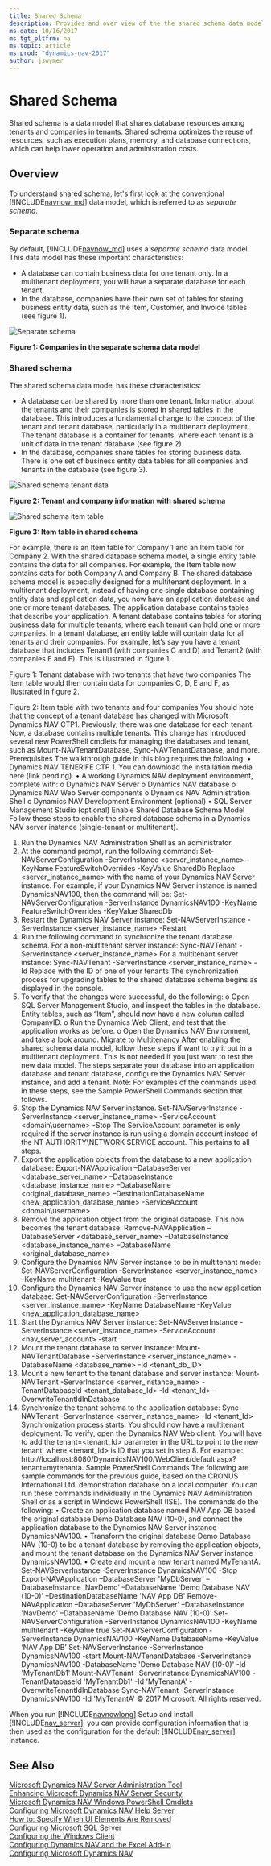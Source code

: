 ```yaml
---
title: Shared Schema
description: Provides and over view of the the shared schema data model.
ms.date: 10/16/2017
ms.tgt_pltfrm: na
ms.topic: article
ms.prod: "dynamics-nav-2017"
author: jswymer
---
```

# Shared Schema
Shared schema is a data model that shares database resources among tenants and companies in tenants. Shared schema optimizes the reuse of resources, such as execution plans, memory, and database connections, which can help lower operation and administration costs.

## Overview
To understand shared schema, let's first look at the conventional [!INCLUDE[navnow_md](includes/navnow_md.md)] data model, which is referred to as *separate schema*.

### Separate schema 
By default, [!INCLUDE[navnow_md](includes/navnow_md.md)] uses a *separate schema* data model. This data model has these important characteristics: 

-  A database can contain business data for one tenant only. In a multitenant deployment, you will have a separate database for each tenant. 
-  In the database, companies have their own set of tables for storing business entity data, such as the Item, Customer, and Invoice tables (see figure 1). 

![Separate schema](media/separateschema2companies.png "Separate schema")

**Figure 1: Companies in the separate schema data model**

### Shared schema

The shared schema data model has these characteristics: 

-  A database can be shared by more than one tenant. Information about the tenants and their companies is stored in shared tables in the database. This introduces a fundamental change to the concept of the tenant and tenant database, particularly in a multitenant deployment. The tenant database is a container for tenants, where each tenant is a unit of data in the tenant database (see figure 2). 
-  In the database, companies share tables for storing business data. There is one set of business entity data tables for all companies and tenants in the database (see figure 3). 

 ![Shared schema tenant data](media/SharedSchemaTenantTables.png "Shared schema tenant data")

**Figure 2: Tenant and company information with shared schema**

 ![Shared schema item table](media/SharedSchemaEntityTables.png "Shared schema item table")

**Figure 3: Item table in shared schema**

For example, there is an Item table for Company 1 and an Item table for Company 2. With the shared database schema model, a single entity table contains the data for all companies. For example, the Item table now contains data for both Company A and Company B.
The shared database schema model is especially designed for a multitenant deployment. In a multitenant deployment, instead of having one single database containing entity data and application data, you now have an application database and one or more tenant databases. The application database contains tables that describe your application. A tenant database contains tables for storing business data for multiple tenants, where each tenant can hold one or more companies. In a tenant database, an entity table will contain data for all tenants and their companies. For example, let’s say you have a tenant database that includes Tenant1 (with companies C and D) and Tenant2 (with companies E and F). This is illustrated in figure 1.
 
Figure 1: Tenant database with two tenants that have two companies 
The Item table would then contain data for companies C, D, E and F, as illustrated in figure 2.
 
Figure 2: Item table with two tenants and four companies
You should note that the concept of a tenant database has changed with Microsoft Dynamics NAV CTP1. Previously, there was one database for each tenant. Now, a database contains multiple tenants. This change has introduced several new PowerShell cmdlets for managing the databases and tenant, such as Mount-NAVTenantDatabase, Sync-NAVTenantDatabase, and more.
Prerequisites
The walkthrough guide in this blog requires the following:
•	Dynamics NAV TENERIFE CTP 1. You can download the installation media here (link pending).
•	A working Dynamics NAV deployment environment, complete with: 
o	Dynamics NAV Server
o	Dynamics NAV database
o	Dynamics NAV Web Server components
o	Dynamics NAV Administration Shell
o	Dynamics NAV Development Environment (optional)
•	SQL Server Management Studio (optional)
Enable Shared Database Schema Model
Follow these steps to enable the shared database schema in a Dynamics NAV server instance (single-tenant or multitenant).
1.	Run the Dynamics NAV Administration Shell as an administrator.
2.	At the command prompt, run the following command:
Set-NAVServerConfiguration -ServerInstance <server_instance_name> -KeyName FeatureSwitchOverrides -KeyValue SharedDb 
Replace <server_instance_name> with the name of your Dynamics NAV Server instance. For example, if your Dynamics NAV Server instance is named DynamicsNAV100, then the command will be:
Set-NAVServerConfiguration -ServerInstance DynamicsNAV100 -KeyName FeatureSwitchOverrides -KeyValue SharedDb
3.	Restart the Dynamics NAV Server instance:
Set-NAVServerInstance -ServerInstance <server_instance_name> -Restart
4.	Run the following command to synchronize the tenant database schema.
For a non-multitenant server instance:
Sync-NAVTenant -ServerInstance <server_instance_name> 
For a multitenant server instance:
Sync-NAVTenant -ServerInstance <server_instance_name> -Id <tenantId>
Replace <tenantId> with the ID of one of your tenants
The synchronization process for upgrading tables to the shared database schema begins as displayed in the console.
5.	To verify that the changes were successful, do the following: 
o	Open SQL Server Management Studio, and inspect the tables in the database. Entity tables, such as “Item”, should now have a new column called CompanyID.
o	Run the Dynamics Web Client, and test that the application works as before.
o	Open the Dynamics NAV Environment, and take a look around.
Migrate to Multitenancy
After enabling the shared schema data model, follow these steps if want to try it out in a multitenant deployment. This is not needed if you just want to test the new data model. The steps separate your database into an application database and tenant database, configure the Dynamics NAV Server instance, and add a tenant.
Note: For examples of the commands used in these steps, see the Sample PowerShell Commands section that follows.
1.	Stop the Dynamics NAV Server instance.
Set-NAVServerInstance -ServerInstance <server_instance_name> -ServiceAccount <domain\username> -Stop 
The ServiceAccount parameter is only required if the server instance is run using a domain account instead of the NT AUTHORITY\NETWORK SERVICE account. This pertains to all steps.
2.	Export the application objects from the database to a new application database:
Export-NAVApplication –DatabaseServer <database_server_name> –DatabaseInstance <database_instance_name> –DatabaseName <original_database_name> –DestinationDatabaseName <new_application_database_name> -ServiceAccount <domain\username>
3.	Remove the application object from the original database. This now becomes the tenant database.
Remove-NAVApplication –DatabaseServer <database_server_name> –DatabaseInstance <database_instance_name> –DatabaseName <original_database_name>
4.	Configure the Dynamics NAV Server instance to be in multitenant mode:
Set-NAVServerConfiguration -ServerInstance <server_instance_name> -KeyName multitenant -KeyValue true
5.	Configure the Dynamics NAV Server instance to use the new application database:
Set-NAVServerConfiguration -ServerInstance <server_instance_name> -KeyName DatabaseName -KeyValue <new_application_database_name>
6.	Start the Dynamics NAV Server instance:
Set-NAVServerInstance -ServerInstance <server_instance_name> -ServiceAccount <nav_server_account> -start
7.	Mount the tenant database to server instance:
Mount-NAVTenantDatabase -ServerInstance <server_instance_name> -DatabaseName <database_name> -Id <tenant_db_ID>
8.	Mount a new tenant to the tenant database and server instance:
Mount-NAVTenant -ServerInstance <server_instance_name> -TenantDatabaseId <tenant_database_Id> -Id <tenant_Id> -OverwriteTenantIdInDatabase
9.	Synchronize the tenant schema to the application database:
Sync-NAVTenant -ServerInstance <server_instance_name> -Id <tenant_Id>
Synchronization process starts.
You should now have a multitenant deployment. To verify, open the Dynamics NAV Web client. You will have to add the tenant=<tenant_Id> parameter in the URL to point to the new tenant, where <tenant_Id> is ID that you set in step 8. For example: http://localhost:8080/DynamicsNAV100/WebClient/default.aspx?tenant=mytenanta.
Sample PowerShell Commands
The following are sample commands for the previous guide, based on the CRONUS International Ltd. demonstration database on a local computer. You can run these commands individually in the Dynamics NAV Administration Shell or as a script in Windows PowerShell (ISE).
The commands do the following:
•	Create an application database named NAV App DB based the original database Demo Database NAV (10-0), and connect the application database to the Dynamics NAV Server instance DynamicsNAV100.
•	Transform the original database Demo Database NAV (10-0) to be a tenant database by removing the application objects, and mount the tenant database on the Dynamics NAV Server instance DynamicsNAV100.
•	Create and mount a new tenant named MyTenantA.
Set-NAVServerInstance -ServerInstance DynamicsNAV100 -Stop
Export-NAVApplication –DatabaseServer 'MyDbServer' –DatabaseInstance 'NavDemo' –DatabaseName 'Demo Database NAV (10-0)' –DestinationDatabaseName 'NAV App DB'
Remove-NAVApplication –DatabaseServer 'MyDbServer' –DatabaseInstance 'NavDemo' –DatabaseName ‘Demo Database NAV (10-0)’
Set-NAVServerConfiguration -ServerInstance DynamicsNAV100 -KeyName multitenant -KeyValue true
Set-NAVServerConfiguration -ServerInstance DynamicsNAV100 -KeyName DatabaseName -KeyValue ‘NAV App DB’
Set-NAVServerInstance -ServerInstance DynamicsNAV100 -start
Mount-NAVTenantDatabase -ServerInstance DynamicsNAV100 -DatabaseName 'Demo Database NAV (10-0)' -Id 'MyTenantDb1'
Mount-NAVTenant -ServerInstance DynamicsNAV100 -TenantDatabaseId 'MyTenantDb1' -Id 'MyTenantA' -OverwriteTenantIdInDatabase
Sync-NAVTenant -ServerInstance DynamicsNAV100 -Id 'MyTenantA'
© 2017 Microsoft. All rights reserved.



When you run [!INCLUDE[navnowlong](includes/navnowlong_md.md)] Setup and install [!INCLUDE[nav_server](includes/nav_server_md.md)], you can provide configuration information that is then used as the configuration for the default [!INCLUDE[nav_server](includes/nav_server_md.md)] instance.  

## See Also  
[Microsoft Dynamics NAV Server Administration Tool](Microsoft-Dynamics-NAV-Server-Administration-Tool.md)   
[Enhancing Microsoft Dynamics NAV Server Security](Enhancing-Microsoft-Dynamics-NAV-Server-Security.md)   
[Microsoft Dynamics NAV Windows PowerShell Cmdlets](Microsoft-Dynamics-NAV-Windows-PowerShell-Cmdlets.md)   
[Configuring Microsoft Dynamics NAV Help Server](Configuring-Microsoft-Dynamics-NAV-Help-Server.md)   
[How to: Specify When UI Elements Are Removed](How-to--Specify-When-UI-Elements-Are-Removed.md)   
[Configuring Microsoft SQL Server](Configuring-Microsoft-SQL-Server.md)   
[Configuring the Windows Client](Configuring-the-Windows-Client.md)   
[Configuring Dynamics NAV and the Excel Add-In](configuring-dynamics-nav-excel-addin.md)  
[Configuring Microsoft Dynamics NAV](Configuring-Microsoft-Dynamics-NAV.md)  
